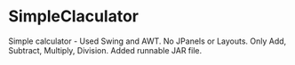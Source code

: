 # SimpleClaculator
Simple calculator - Used Swing and AWT. No JPanels or Layouts. 
Only Add, Subtract, Multiply, Division.
Added runnable JAR file.
